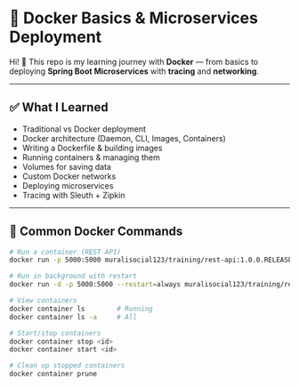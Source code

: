 # 🚀 Docker Basics & Microservices Deployment

Hi! 👋 This repo is my learning journey with **Docker** — from basics to deploying **Spring Boot Microservices** with **tracing** and **networking**.

---

## ✅ What I Learned

- Traditional vs Docker deployment  
- Docker architecture (Daemon, CLI, Images, Containers)  
- Writing a Dockerfile & building images  
- Running containers & managing them  
- Volumes for saving data  
- Custom Docker networks  
- Deploying microservices  
- Tracing with Sleuth + Zipkin  

---

## 🐳 Common Docker Commands

```bash
# Run a container (REST API)
docker run -p 5000:5000 muralisocial123/training/rest-api:1.0.0.RELEASE

# Run in background with restart
docker run -d -p 5000:5000 --restart=always muralisocial123/training/rest-api:1.0.0.RELEASE

# View containers
docker container ls        # Running
docker container ls -a     # All

# Start/stop containers
docker container stop <id>
docker container start <id>

# Clean up stopped containers
docker container prune
